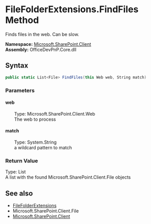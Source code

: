 # FileFolderExtensions.FindFiles Method  
 Finds files in the web. Can be slow.   

**Namespace:** [Microsoft.SharePoint.Client](Microsoft.SharePoint.Client.md)  
**Assembly:** OfficeDevPnP.Core.dll  
## Syntax
```C#
public static List<File> FindFiles(this Web web, String match)
```
### Parameters
#### web  
&emsp;&emsp;Type: Microsoft.SharePoint.Client.Web  
&emsp;&emsp;The web to process  

  

#### match  
&emsp;&emsp;Type: System.String  
&emsp;&emsp;a wildcard pattern to match  

  

### Return Value
Type: List<File>  
A list with the found Microsoft.SharePoint.Client.File objects  


## See also
- [FileFolderExtensions](Microsoft.SharePoint.Client.FileFolderExtensions.md) 
- Microsoft.SharePoint.Client.File
- [Microsoft.SharePoint.Client](Microsoft.SharePoint.Client.md) 

